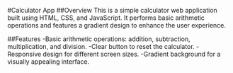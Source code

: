 #Calculator App
##Overview
This is a simple calculator web application built using HTML, CSS, and JavaScript. It performs basic arithmetic operations and features a gradient design to enhance the user experience.

##Features
-Basic arithmetic operations: addition, subtraction, multiplication, and division.
-Clear button to reset the calculator.
-Responsive design for different screen sizes.
-Gradient background for a visually appealing interface.